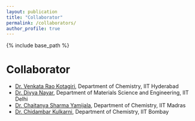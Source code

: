 ```yaml
---
layout: publication
title: "Collaborator"
permalink: /collaborators/
author_profile: true
---
```


{% include base_path %}

Collaborator
======
* [Dr. Venkata Rao Kotagiri](https://kvrao-group.webnode.page/), Department of Chemistry, IIT Hyderabad
* [Dr. Divya Nayar](https://sites.google.com/prod/view/divyanayar/group-members/divya-nayar), Department of Materials Science and Engineering, IIT Delhi
* [Dr. Chaitanya Sharma Yamijala](https://sites.google.com/view/yamijala-group/home), Department of Chemistry, IIT Madras
* [Dr. Chidambar Kulkarni](https://sites.google.com/iitb.ac.in/cklab/home), Department of Chemistry, IIT Bombay
